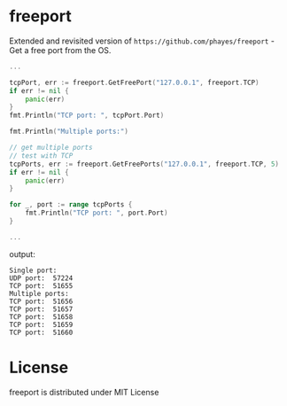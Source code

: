 # freeport

Extended and revisited version of `https://github.com/phayes/freeport` - Get a free port from the OS.


```go
...

tcpPort, err := freeport.GetFreePort("127.0.0.1", freeport.TCP)
if err != nil {
    panic(err)
}
fmt.Println("TCP port: ", tcpPort.Port)

fmt.Println("Multiple ports:")

// get multiple ports
// test with TCP
tcpPorts, err := freeport.GetFreePorts("127.0.0.1", freeport.TCP, 5)
if err != nil {
    panic(err)
}

for _, port := range tcpPorts {
    fmt.Println("TCP port: ", port.Port)
}

...
```

output:
```
Single port:
UDP port:  57224
TCP port:  51655
Multiple ports:
TCP port:  51656
TCP port:  51657
TCP port:  51658
TCP port:  51659
TCP port:  51660
```

# License

freeport is distributed under MIT License